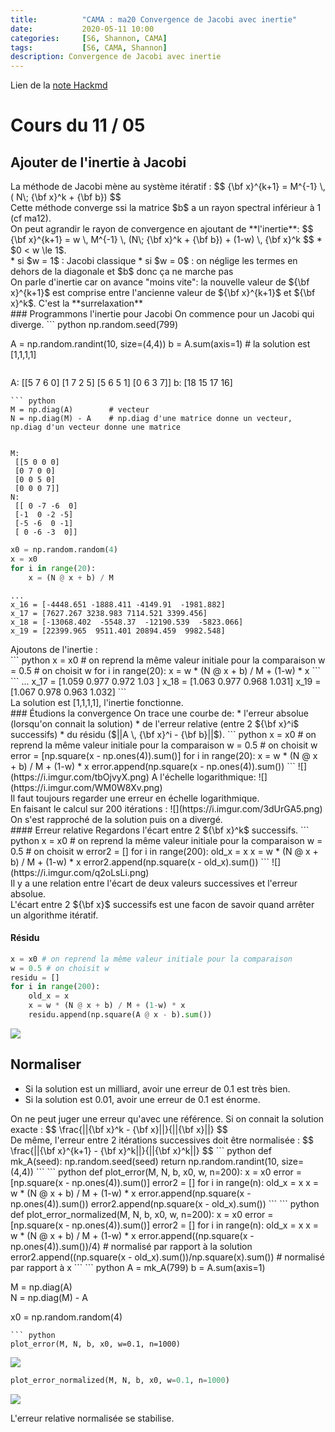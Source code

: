 ```yaml
---
title:          "CAMA : ma20 Convergence de Jacobi avec inertie"
date:           2020-05-11 10:00
categories:     [S6, Shannon, CAMA]
tags:           [S6, CAMA, Shannon]
description: Convergence de Jacobi avec inertie
---
```

Lien de la [note Hackmd](https://hackmd.io/@lemasymasa/rygt1_MT8)
# Cours du 11 / 05

## Ajouter de l'inertie à Jacobi
<div class="alert alert-info" role="alert" markdown="1">
La méthode de Jacobi mène au système itératif :
$$
{\bf x}^{k+1} = M^{-1} \, ( N\; {\bf x}^k + {\bf b})
$$
</div>
Cette méthode converge ssi la matrice $b$ a un rayon spectral inférieur à 1 (cf ma12).
<div class="alert alert-danger" role="alert" markdown="1">
On peut agrandir le rayon de convergence en ajoutant de **l'inertie**:
$$
{\bf x}^{k+1} =  w \, M^{-1} \, (N\; {\bf x}^k + {\bf b}) + (1-w) \, {\bf x}^k
$$
* $0 < w \le 1$.
</div>
* si $w = 1$ : Jacobi classique
* si $w = 0$ : on néglige les termes en dehors de la diagonale et $b$ donc ça ne marche pas

<div class="alert alert-warning" role="alert" markdown="1">
On parle d'inertie car on avance "moins vite": la nouvelle valeur de ${\bf x}^{k+1}$ est comprise entre l'ancienne  valeur de ${\bf x}^{k+1}$ et ${\bf x}^k$. C'est la **surrelaxation**
</div>
### Programmons l'inertie pour Jacobi
On commence pour un Jacobi qui diverge.
``` python
np.random.seed(799)

A = np.random.randint(10, size=(4,4))
b = A.sum(axis=1) # la solution est [1,1,1,1]
```
```
A:
 [[5 7 6 0]
 [1 7 2 5]
 [5 6 5 1]
 [0 6 3 7]] 
b:
 [18 15 17 16] 
```
``` python
M = np.diag(A)        # vecteur
N = np.diag(M) - A    # np.diag d'une matrice donne un vecteur, np.diag d'un vecteur donne une matrice
```
```

M:
 [[5 0 0 0]
 [0 7 0 0]
 [0 0 5 0]
 [0 0 0 7]]
N:
 [[ 0 -7 -6  0]
 [-1  0 -2 -5]
 [-5 -6  0 -1]
 [ 0 -6 -3  0]]
```
``` python
x0 = np.random.random(4)
x = x0
for i in range(20):
    x = (N @ x + b) / M
```
```
...
x_16 = [-4448.651 -1888.411 -4149.91  -1981.882]
x_17 = [7627.267 3238.983 7114.521 3399.456]
x_18 = [-13068.402  -5548.37  -12190.539  -5823.066]
x_19 = [22399.965  9511.401 20894.459  9982.548]
```
<div class="alert alert-warning" role="alert" markdown="1">
Ajoutons de l'inertie :
</div>
``` python
x = x0  # on reprend la même valeur initiale pour la comparaison
w = 0.5 # on choisit w 
for i in range(20):
    x = w * (N @ x + b) / M + (1-w) * x
```
```
...
x_17 = [1.059 0.977 0.972 1.03 ]
x_18 = [1.063 0.977 0.968 1.031]
x_19 = [1.067 0.978 0.963 1.032]
```
<div class="alert alert-success" role="alert">
La solution est [1,1,1,1], l'inertie fonctionne.
</div>
### Étudions la convergence
On trace une courbe de:
* l'erreur absolue (lorsqu'on connait la solution)
* de l'erreur relative (entre 2 ${\bf x}^i$ successifs) 
* du résidu ($||A \, {\bf x}^i - {\bf b}||$).
``` python
x = x0    # on reprend la même valeur initiale pour la comparaison
w = 0.5   # on choisit w 
error = [np.square(x - np.ones(4)).sum()]
for i in range(20):
    x = w * (N @ x + b) / M + (1-w) * x
    error.append(np.square(x - np.ones(4)).sum())
```
![](https://i.imgur.com/tbOjvyX.png)
A l'échelle logarithmique:
![](https://i.imgur.com/WM0W8Xv.png)
<div class="alert alert-warning" role="alert" markdown="1">
Il faut toujours regarder une erreur en échelle logarithmique.
</div>
En faisant le calcul sur 200 itérations : 
![](https://i.imgur.com/3dUrGA5.png)
<div class="alert alert-success" role="alert">
On s'est rapproché de la solution puis on a divergé.
</div>
#### Erreur relative
Regardons l'écart entre 2 ${\bf x}^k$ successifs.
``` python
x = x0 # on reprend la même valeur initiale pour la comparaison
w = 0.5 # on choisit w 
error2 = []
for i in range(200):
    old_x = x
    x = w * (N @ x + b) / M + (1-w) * x
    error2.append(np.square(x - old_x).sum())
```
![](https://i.imgur.com/q2oLsLi.png)
<div class="alert alert-warning" role="alert" markdown="1">
Il y a une relation entre l'écart de deux valeurs successives et l'erreur absolue.
</div>
<div class="alert alert-success" role="alert">
L'écart entre 2 ${\bf x}$ successifs est une facon de savoir quand arrêter un algorithme itératif.
</div>

#### Résidu
``` python
x = x0 # on reprend la même valeur initiale pour la comparaison
w = 0.5 # on choisit w 
residu = []
for i in range(200):
    old_x = x
    x = w * (N @ x + b) / M + (1-w) * x
    residu.append(np.square(A @ x - b).sum())
```
![](https://i.imgur.com/0mk3Iru.png)

## Normaliser
* Si la solution est un milliard, avoir une erreur de 0.1 est très bien.
* Si la solution est 0.01, avoir une erreur de 0.1 est énorme.
<div class="alert alert-info" role="alert" markdown="1">
On ne peut juger une erreur qu'avec une référence. Si on connait la solution exacte : 
$$
\frac{||{\bf x}^k - {\bf x}||}{||{\bf x}||}
$$
</div>
De même, l'erreur entre 2 itérations successives doit être normalisée : 
$$
\frac{||{\bf x}^{k+1} - {\bf x}^k||}{||{\bf x}^k||}
$$
``` python
def mk_A(seed):
    np.random.seed(seed)
    return np.random.randint(10, size=(4,4))
```
``` python
def plot_error(M, N, b, x0, w, n=200):
    x = x0 
    error = [np.square(x - np.ones(4)).sum()]
    error2 = []
    for i in range(n):
        old_x = x
        x = w * (N @ x + b) / M + (1-w) * x
        error.append(np.square(x - np.ones(4)).sum())
        error2.append(np.square(x - old_x).sum())
```
``` python
def plot_error_normalized(M, N, b, x0, w, n=200):
    x = x0 
    error = [np.square(x - np.ones(4)).sum()]
    error2 = []
    for i in range(n):
        old_x = x
        x = w * (N @ x + b) / M + (1-w) * x
        error.append((np.square(x - np.ones(4)).sum())/4) # normalisé par rapport à la solution
        error2.append((np.square(x - old_x).sum())/np.square(x).sum()) # normalisé par rapport à x
```
``` python
A = mk_A(799)
b = A.sum(axis=1)                    

M = np.diag(A)    
N = np.diag(M) - A 

x0 = np.random.random(4)
```
``` python
plot_error(M, N, b, x0, w=0.1, n=1000) 
```
![](https://i.imgur.com/TmAEH6F.png)
``` python
plot_error_normalized(M, N, b, x0, w=0.1, n=1000) 
```
![](https://i.imgur.com/2MTkNOH.png)
<div class="alert alert-success" role="alert">
L'erreur relative normalisée se stabilise.
</div>